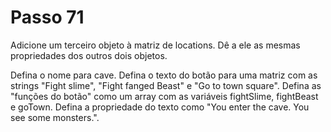 # Passo 71

Adicione um terceiro objeto à matriz de locations. Dê a ele as mesmas propriedades dos outros dois objetos.

Defina o nome para cave. Defina o texto do botão para uma matriz com as strings "Fight slime", "Fight fanged Beast" e "Go to town square". Defina as "funções do botão" como um array com as variáveis ​​fightSlime, fightBeast e goTown. Defina a propriedade do texto como "You enter the cave. You see some monsters.".
